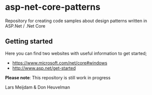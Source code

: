 # asp-net-core-patterns
Repository for creating code samples about design patterns written in ASP.Net / .Net Core

## Getting started
Here you can find two websites with useful information to get started;
- https://www.microsoft.com/net/core#windows
- http://www.asp.net/get-started

**Please note**: This repository is still work in progress

Lars Meijdam & Don Heuvelman
